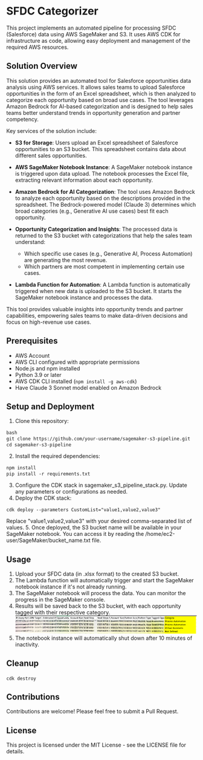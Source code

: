 # SFDC Categorizer

This project implements an automated pipeline for processing SFDC (Salesforce) data using AWS SageMaker and S3. It uses AWS CDK for infrastructure as code, allowing easy deployment and management of the required AWS resources.

## Solution Overview

This solution provides an automated tool for Salesforce opportunities data analysis using AWS services. It allows sales teams to upload Salesforce opportunities in the form of an Excel spreadsheet, which is then analyzed to categorize each opportunity based on broad use cases. The tool leverages Amazon Bedrock for AI-based categorization and is designed to help sales teams better understand trends in opportunity generation and partner competency.

Key services of the solution include:

- **S3 for Storage**: Users upload an Excel spreadsheet of Salesforce opportunities to an S3 bucket. This spreadsheet contains data about different sales opportunities.

- **AWS SageMaker Notebook Instance**: A SageMaker notebook instance is triggered upon data upload. The notebook processes the Excel file, extracting relevant information about each opportunity.

- **Amazon Bedrock for AI Categorization**: The tool uses Amazon Bedrock to analyze each opportunity based on the descriptions provided in the spreadsheet. The Bedrock-powered model (Claude 3) determines which broad categories (e.g., Generative AI use cases) best fit each opportunity.

- **Opportunity Categorization and Insights**: The processed data is returned to the S3 bucket with categorizations that help the sales team understand:
  - Which specific use cases (e.g., Generative AI, Process Automation) are generating the most revenue.
  - Which partners are most competent in implementing certain use cases.
  
- **Lambda Function for Automation**: A Lambda function is automatically triggered when new data is uploaded to the S3 bucket. It starts the SageMaker notebook instance and processes the data.


This tool provides valuable insights into opportunity trends and partner capabilities, empowering sales teams to make data-driven decisions and focus on high-revenue use cases.


## Prerequisites

- AWS Account
- AWS CLI configured with appropriate permissions
- Node.js and npm installed
- Python 3.9 or later
- AWS CDK CLI installed (`npm install -g aws-cdk`)
- Have Claude 3 Sonnet model enabled on Amazon Bedrock

## Setup and Deployment

1. Clone this repository:
```
bash
git clone https://github.com/your-username/sagemaker-s3-pipeline.git
cd sagemaker-s3-pipeline
```
2. Install the required dependencies:
```
npm install
pip install -r requirements.txt
```
3. Configure the CDK stack in sagemaker_s3_pipeline_stack.py. Update any parameters or configurations as needed.
4. Deploy the CDK stack:
```
cdk deploy --parameters CustomList="value1,value2,value3"
```
Replace "value1,value2,value3" with your desired comma-separated list of values.
5. Once deployed, the S3 bucket name will be available in your SageMaker notebook. You can access it by reading the /home/ec2-user/SageMaker/bucket_name.txt file.


## Usage
1. Upload your SFDC data (in .xlsx format) to the created S3 bucket.
2. The Lambda function will automatically trigger and start the SageMaker notebook instance if it's not already running.
3. The SageMaker notebook will process the data. You can monitor the progress in the SageMaker console.
4. Results will be saved back to the S3 bucket, with each opportunity tagged with their respective category.
![Tagged SFDC Excel Spreadshet with Category](./assets/image.jpg "Tagged opportunities")
5. The notebook instance will automatically shut down after 10 minutes of inactivity.

## Cleanup
``` cdk destroy ```

## Contributions 
Contributions are welcome! Please feel free to submit a Pull Request.

## License
This project is licensed under the MIT License - see the LICENSE file for details.